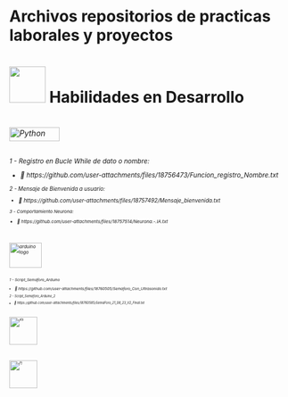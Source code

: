# Archivos repositorios de practicas laborales y proyectos <br>


<h1 align="left"><picture><img src = "https://github.com/7oSkaaa/7oSkaaa/blob/main/Images/about_me.gif?raw=true" width = 65px></picture> Habilidades en Desarrollo <h6><br>
<div></div>

<div align="left">
<img height="25" width="90" alt="Python" src="https://img.shields.io/badge/Python%20-%2314354C.svg?logo=python&logoColor=white"><br>
<br><small><p> 1 - Registro en Bucle While de dato o nombre: <br><ul><li>🎯 https://github.com/user-attachments/files/18756473/Funcion_registro_Nombre.txt </li></ul></p>
<small><p> 2 - Mensaje de Bienvenida a usuario: <br><ul><li>🎯 https://github.com/user-attachments/files/18757492/Mensaje_bienvenida.txt </li></ul></p>
<small><p> 3 - Comportamiento Neurona: <br><ul><li>🎯 https://github.com/user-attachments/files/18757514/Neurona.-.IA.txt </li></ul></p>
<p></p>
<h1>
</h1>
<br/>


<div align="left">
<img height="45" width="58" alt="arduino logo" src="https://cdn.jsdelivr.net/gh/devicons/devicon/icons/arduino/arduino-original.svg"><br>
<br><small><p> 1 - Script_Semaforo_Arduino <br><li>🎯 https://github.com/user-attachments/files/18760505/Semaforo_Con_Ultrasonido.txt </li></ul></p>
<small><p> 2 - Script_Semaforo_Arduino_2 <br><li>🎯 https://github.com/user-attachments/files/18760585/SemaForo_21_08_23_V2_Final.txt </li></ul></p>
<p></p>
<h1>
</h1>
<br/>

  
<div align="left">
<img height="50" width="50" alt="xls" src="https://github.com/user-attachments/assets/ba5dfdac-529e-4e55-b7ff-06de7759e667"><br/>
<br>
<p></p>
<h1>
</h1>
<br/>

  
<div align="left">
<img height="50" width="50" alt="Pj"  src="https://github.com/user-attachments/assets/7ef1ca23-5026-46b7-aed8-4be9588a4a6c"><br/>
<br>
<p></p>
<h1>
</h1>
<br/>
</div>

